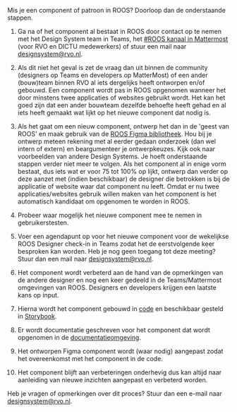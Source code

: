 Mis je een component of patroon in ROOS? Doorloop dan de onderstaande stappen.

1. Ga na of het component al bestaat in ROOS door contact op te nemen met het Design System team in Teams, het [#ROOS kanaal in Mattermost](https://matter.dtnr.nl/signup_user_complete/?id=jpmrorwwefnqfn5oufsw4i6t8e&md=link&sbr=su) (voor RVO en DICTU medewerkers) of stuur een mail naar [designsystem@rvo.nl](mailto:designsystem@rvo.nl).

2. Als dit niet het geval is zet de vraag dan uit binnen de community (designers op Teams en developers op MatterMost) of een ander (bouw)team binnen RVO al iets dergelijks heeft ontworpen en/of gebouwd. Een component wordt pas in ROOS opgenomen wanneer het door minstens twee applicaties of websites gebruikt wordt. Het kan het goed zijn dat een ander bouwteam dezelfde behoefte heeft gehad en al iets heeft gemaakt wat lijkt op het nieuwe component dat nodig is.

3. Als het gaat om een nieuw component, ontwerp het dan in de 'geest van ROOS' en maak gebruik van de [ROOS Figma bibliotheek](<https://www.figma.com/file/Sj6myBL1Fvot5M1qGxzvEo/ROOS-(RVO-Design-System)?type=design&node-id=484-13305&t=vZTjQBvAiufxd5Qs-0>). Hou bij je ontwerp meteen rekening met al eerder gedaan onderzoek (dan wel intern of extern) en beargumenteer je ontwerpkeuzes. Kijk ook naar voorbeelden van andere Design Systems. Je hoeft onderstaande stappen verder niet meer te volgen. Als het component al in enige vorm bestaat, dus iets wat er voor 75 tot 100% op lijkt, ontwerp dan verder op deze aanzet met (indien beschikbaar) de designer die betrokken is bij de applicatie of website waar dat component nu leeft. Omdat er nu twee applicaties/websites gebruik willen maken van het component is het automatisch kandidaat om opgenomen te worden in ROOS.

4. Probeer waar mogelijk het nieuwe component mee te nemen in gebruikerstesten.
5. Voer een agendapunt op voor het nieuwe component voor de wekelijkse ROOS Designer check-in in Teams zodat het de eerstvolgende keer besproken kan worden. Heb je nog geen toegang tot deze meeting? Stuur dan een mail naar [designsystem@rvo.nl](mailto:designsystem@rvo.nl).
6. Het component wordt verbeterd aan de hand van de opmerkingen van de andere designer en nog een keer gedeeld in de Teams/Mattermost omgevingen van ROOS. Designers en developers krijgen een laatste kans op input.
7. Hierna wordt het component gebouwd in [code](https://github.com/nl-design-system/rvo) en beschikbaar gesteld in [Storybook](https://nl-design-system.github.io/rvo/).
8. Er wordt documentatie geschreven voor het component dat wordt opgenomen in de [documentatieomgeving](https://www.rvo.nl/roos).
9. Het ontworpen Figma component wordt (waar nodig) aangepast zodat het overeenkomst met het component in de code.
10. Het component blijft aan verbeteringen onderhevig dus kan altijd naar aanleiding van nieuwe inzichten aangepast en verbeterd worden.

Heb je vragen of opmerkingen over dit proces? Stuur dan een e-mail naar [designsystem@rvo.nl](mailto:designsystem@rvo.nl).
